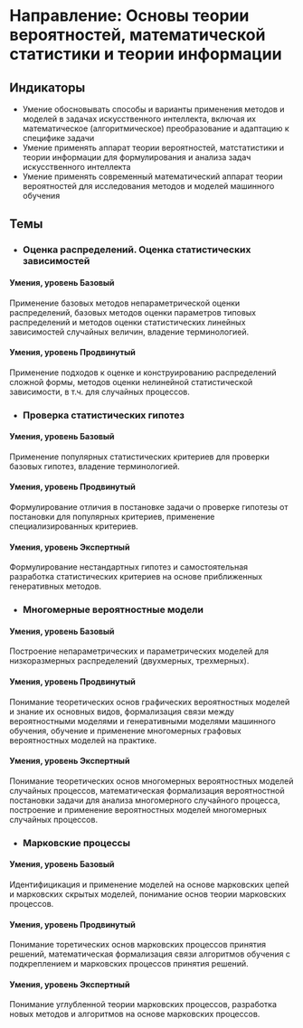 # Направление: Основы теории вероятностей, математической статистики и теории информации
## Индикаторы
* Умение обосновывать способы и варианты применения методов и моделей в задачах искусственного интеллекта, включая их математическое (алгоритмическое) преобразование и адаптацию к специфике задачи
* Умение применять аппарат теории вероятностей, матстатистики и теории информации для формулирования и анализа задач искусственного интеллекта
* Умение применять современный математический аппарат теории вероятностей для исследования методов и моделей машинного обучения
## Темы
* ### Оценка распределений. Оценка статистических зависимостей
#### Умения, уровень Базовый
Применение базовых методов непараметрической оценки распределений, базовых методов оценки параметров типовых распределений и методов оценки статистических линейных зависимостей случайных величин, владение терминологией.
#### Умения, уровень Продвинутый
Применение подходов к оценке и конструированию распределений сложной формы, методов оценки нелинейной статистической зависимости, в т.ч. для случайных процессов.
* ### Проверка статистических гипотез
#### Умения, уровень Базовый
Применение популярных статистических критериев для проверки базовых гипотез, владение терминологией.
#### Умения, уровень Продвинутый
Формулирование отличия в постановке задачи о проверке гипотезы от постановки для популярных критериев, применение специализированных критериев.
#### Умения, уровень Экспертный
Формулирование нестандартных гипотез и самостоятельная разработка статистических критериев на основе приближенных генеративных методов.
* ### Многомерные вероятностные модели
#### Умения, уровень Базовый
Построение непараметрических и параметрических моделей для низкоразмерных распределений (двухмерных, трехмерных).
#### Умения, уровень Продвинутый
Понимание теоретических основ графических вероятностных моделей и знание их основных видов, формализация связи между вероятностными моделями и генеративными моделями машинного обучения, обучение и применение многомерных графовых вероятностных моделей на практике.
#### Умения, уровень Экспертный
Понимание теоретических основ многомерных вероятностных моделей случайных процессов, математическая формализация вероятностной постановки задачи для анализа многомерного случайного процесса, построение и применение вероятностных моделей многомерных случайных процессов.
* ### Марковские процессы
#### Умения, уровень Базовый
Идентифицикация и применение моделей на основе марковских цепей и марковских скрытых моделей, понимание основ теории марковских процессов.
#### Умения, уровень Продвинутый
Понимание торетических основ марковских процессов принятия решений, математическая формализация связи алгоритмов обучения с подкреплением и марковских процессов принятия решений.
#### Умения, уровень Экспертный
Понимание углубленной теории марковских процессов, разработка новых методов и алгоритмов на основе марковских процессов.
